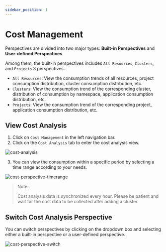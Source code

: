 ```yaml
---
sidebar_position: 1
---
```


# Cost Management

Perspectives are divided into two major types: **Built-in Perspectives** and **User-defined Perspectives**.

Among them, the built-in perspectives includes `All Resources`, `Clusters`, and `Projects` 3 perspectives.

- `All Resources`: View the consumption trends of all resources, project consumption distribution, cluster consumption distribution, etc.
- `Clusters`: View the consumption trend of the corresponding cluster, distribution of consumption by namespace, application consumption distribution, etc.
- `Projects`: View the consumption trend of the corresponding project, application consumption distribution, etc.

## View Cost Analysis

1. Click on `Cost Management` in the left navigation bar.
2. Click on the `Cost Analysis` tab to enter the cost analysis view.

![cost-analysis](/img/v0.4.0/cost/cost-analysis-en.png)

3. You can view the consumption within a specific period by selecting a time range according to your needs.

![cost-perspective-timerange](/img/v0.4.0/cost/cost-perspective-timerange-en.png)

> Note: 
>
> Cost analysis data is synchronized every hour. Please be patient and wait for the cost data to be collected after adding a cluster.

## Switch Cost Analysis Perspective

You can switch perspectives by clicking on the dropdown box and selecting either a built-in perspective or a user-defined perspective.

![cost-perspective-switch](/img/v0.4.0/cost/cost-perspective-switch-en.png)
